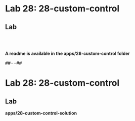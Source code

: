 <!-- .slide: class="exercice" -->
# Lab 28: 28-custom-control
## Lab

<br/><br/>

<b>A readme is available in the apps/28-custom-control folder</b>

##==##

<!-- .slide: class="full-center exercice" -->
# Lab 28: 28-custom-control
## Lab
__apps/28-custom-control-solution__
